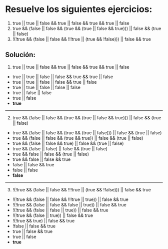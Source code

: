 # Resuelve los siguientes ejercicios:

1. true || true || false && true || false && true && true || false
2. true && (false || false && (true && (true || false && true))) || false && (true || false)
3. !(!true && (false || false && !!!true || (true && !false))) || false && true 

## Solución:

1. true || true || false && true || false && true && true || false

- true || true || false || false && true && true || false
- true || true || false || false && true || false
- true || true || false || false || false
- true || false || false
- true || false
- **true**
---

2. true && (false || false && (true && (true || false && true))) || false && (true || false)

- true && (false || false && (true && (true || false))) || false && (true || false)
- true && (false || false && (true && true)) || false && (true || false)
- true && (false || false && true) || false && (true || false)
- true && (false || false) || false && (true || false)
- true && false || false && (true || false)
- true && false || false && true
- false || false && true
- false || false
- **false**
---
3. !(!true && (false || false && !!!true || (true && !false))) || false && true

- !(!true && (false || false && !!!true || true)) || false && true
- !(!true && (false || false && false || true)) || false && true
- !(!true && (false || false || true)) || false && true
- !(!true && (false || true)) || false && true
- !(!true && true) || false && true
- !false || false && true
- true || false && true
- true || false
- **true**